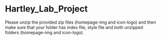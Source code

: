 # Hartley_Lab_Project
Please unzip the provided zip files (homepage-img and icon-logo) and then make sure that your folder has index file, style file and both unzipped folders (homepage-img and icon-logo). 
